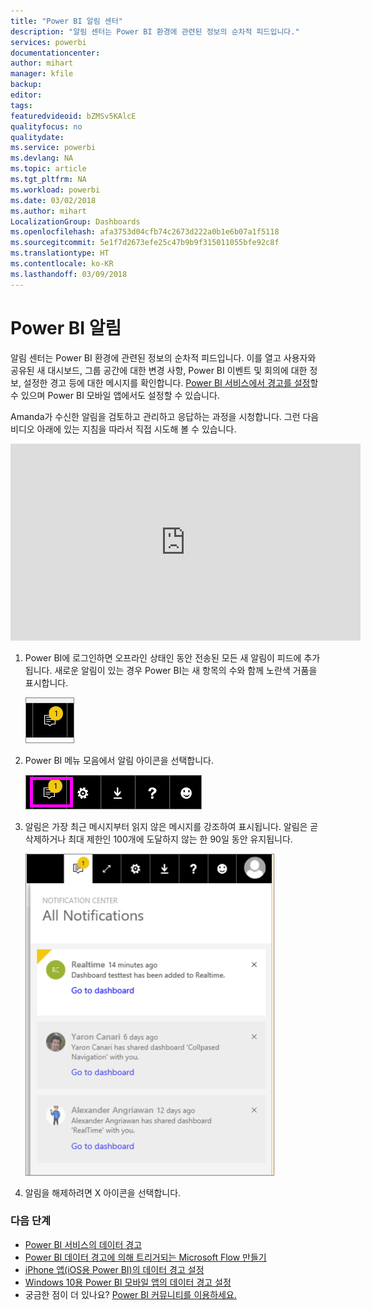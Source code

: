 ```yaml
---
title: "Power BI 알림 센터"
description: "알림 센터는 Power BI 환경에 관련된 정보의 순차적 피드입니다."
services: powerbi
documentationcenter: 
author: mihart
manager: kfile
backup: 
editor: 
tags: 
featuredvideoid: bZMSv5KAlcE
qualityfocus: no
qualitydate: 
ms.service: powerbi
ms.devlang: NA
ms.topic: article
ms.tgt_pltfrm: NA
ms.workload: powerbi
ms.date: 03/02/2018
ms.author: mihart
LocalizationGroup: Dashboards
ms.openlocfilehash: afa3753d04cfb74c2673d222a0b1e6b07a1f5118
ms.sourcegitcommit: 5e1f7d2673efe25c47b9b9f315011055bfe92c8f
ms.translationtype: HT
ms.contentlocale: ko-KR
ms.lasthandoff: 03/09/2018
---
```

# <a name="power-bi-notifications"></a>Power BI 알림
알림 센터는 Power BI 환경에 관련된 정보의 순차적 피드입니다. 이를 열고 사용자와 공유된 새 대시보드, 그룹 공간에 대한 변경 사항, Power BI 이벤트 및 회의에 대한 정보, 설정한 경고 등에 대한 메시지를 확인합니다. [Power BI 서비스에서 경고를 설정](service-set-data-alerts.md)할 수 있으며 Power BI 모바일 앱에서도 설정할 수 있습니다.

Amanda가 수신한 알림을 검토하고 관리하고 응답하는 과정을 시청합니다. 그런 다음 비디오 아래에 있는 지침을 따라서 직접 시도해 볼 수 있습니다.

<iframe width="560" height="315" src="https://www.youtube.com/embed/bZMSv5KAlcE" frameborder="0" allowfullscreen></iframe>


1. Power BI에 로그인하면 오프라인 상태인 동안 전송된 모든 새 알림이 피드에 추가됩니다. 새로운 알림이 있는 경우 Power BI는 새 항목의 수와 함께 노란색 거품을 표시합니다.
   
   ![새 알림 아이콘](media/service-notification-center/power-bi-new-notification.png)
2. Power BI 메뉴 모음에서 알림 아이콘을 선택합니다.
   
   ![알림 아이콘이 선택된 상위 메뉴 모음](media/service-notification-center/power-bi-notifications-icon.png)
3. 알림은 가장 최근 메시지부터 읽지 않은 메시지를 강조하여 표시됩니다. 알림은 곧 삭제하거나 최대 제한인 100개에 도달하지 않는 한 90일 동안 유지됩니다.
   
   ![알림 센터](media/service-notification-center/power-bi-notifications.png)
4. 알림을 해제하려면 X 아이콘을 선택합니다.

### <a name="next-steps"></a>다음 단계
* [Power BI 서비스의 데이터 경고](service-set-data-alerts.md)
* [Power BI 데이터 경고에 의해 트리거되는 Microsoft Flow 만들기](service-flow-integration.md)
* [iPhone 앱(iOS용 Power BI)의 데이터 경고 설정](mobile-set-data-alerts-in-the-mobile-apps.md)
* [Windows 10용 Power BI 모바일 앱의 데이터 경고 설정](mobile-set-data-alerts-in-the-mobile-apps.md)
* 궁금한 점이 더 있나요? [Power BI 커뮤니티를 이용하세요.](http://community.powerbi.com/)

